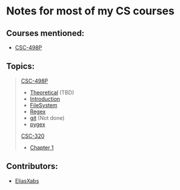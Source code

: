 # Notes for most of my CS courses

## Courses mentioned:

- [CSC-498P](./CSC-498P/)

## Topics:

>[CSC-498P](./CSC-498P/)
>
>- [Theoretical](./CSC-498P/theoretical.md) (TBD)
>- [Introduction](./CSC-498P/intro.md)
>- [FileSystem](./CSC-498P/FileSystem.md)
>- [Regex](./CSC-498P/regularExpressions.md)
>- [git](./CSC-498P/git.md) (Not done)
>- [pygex](./CSC-498P/pygex.md)
>
>[CSC-320](./CSC-320)
>- [Chapter 1](CSC-320/chapter-1.md)
>
## Contributors:
- [EliasXabs](https://www.github.com/EliasXabs)